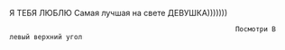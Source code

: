 Я ТЕБЯ ЛЮБЛЮ Самая лучшая на свете ДЕВУШКА)))))))














                                                            Посмотри В левый верхний угол
